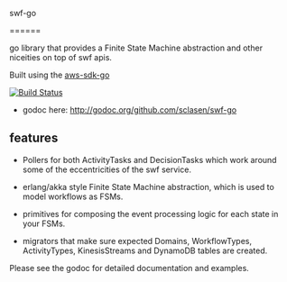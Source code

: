 swf-go

======

go library that provides a Finite State Machine abstraction and other niceities on top of swf apis.

 Built using the [aws-sdk-go](https://github.com/awslabs/aws-sdk-go)

[![Build Status](https://travis-ci.org/sclasen/swf-go.svg?branch=master)](https://travis-ci.org/sclasen/swf-go)

* godoc here: http://godoc.org/github.com/sclasen/swf-go

features
--------

* Pollers for both ActivityTasks and DecisionTasks which work around some of the eccentricities of the swf service.

* erlang/akka style Finite State Machine abstraction, which is used to model workflows as FSMs.

* primitives for composing the event processing logic for each state in your FSMs.

* migrators that make sure expected Domains, WorkflowTypes, ActivityTypes, KinesisStreams and DynamoDB tables are created.

Please see the godoc for detailed documentation and examples.
